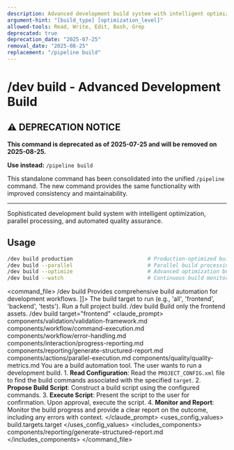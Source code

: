 ```yaml
---
description: Advanced development build system with intelligent optimization, parallel processing, and automated quality checks
argument-hint: "[build_type] [optimization_level]"
allowed-tools: Read, Write, Edit, Bash, Grep
deprecated: true
deprecation_date: "2025-07-25"
removal_date: "2025-08-25"
replacement: "/pipeline build"
---
```

# /dev build - Advanced Development Build

## ⚠️ DEPRECATION NOTICE

**This command is deprecated as of 2025-07-25 and will be removed on 2025-08-25.**

**Use instead:** `/pipeline build`

This standalone command has been consolidated into the unified `/pipeline` command. The new command provides the same functionality with improved consistency and maintainability.

---

Sophisticated development build system with intelligent optimization, parallel processing, and automated quality assurance.
## Usage
```bash
/dev build production                        # Production-optimized build
/dev build --parallel                        # Parallel build processing
/dev build --optimize                        # Advanced optimization build
/dev build --watch                           # Continuous build monitoring
```
<command_file>
  <metadata>
    <name>/dev build</name>
    <purpose>Provides comprehensive build automation for development workflows.</purpose>
    <usage>
      <![CDATA[
      /dev build <target="all">
      ]]>
    </usage>
  </metadata>
  <arguments>
    <argument name="target" type="string" required="false" default="all">
      <description>The build target to run (e.g., 'all', 'frontend', 'backend', 'tests').</description>
    </argument>
  </arguments>
  <examples>
    <example>
      <description>Run a full project build.</description>
      <usage>/dev build</usage>
    </example>
    <example>
      <description>Build only the frontend assets.</description>
      <usage>/dev build target="frontend"</usage>
    </example>
  </examples>
  <claude_prompt>
    <prompt>
      <!-- Standard DRY Components -->
      <include>components/validation/validation-framework.md</include>
      <include>components/workflow/command-execution.md</include>
      <include>components/workflow/error-handling.md</include>
      <include>components/interaction/progress-reporting.md</include>
      <!-- Command-specific components -->
      <include>components/reporting/generate-structured-report.md</include>
      <include>components/actions/parallel-execution.md</include>
      <include>components/quality/quality-metrics.md</include>
      You are a build automation tool. The user wants to run a development build.
      1.  **Read Configuration**: Read the `PROJECT_CONFIG.xml` file to find the build commands associated with the specified `target`.
      2.  **Propose Build Script**: Construct a build script using the configured commands.
      3.  **Execute Script**: Present the script to the user for confirmation. Upon approval, execute the script.
      4.  **Monitor and Report**: Monitor the build progress and provide a clear report on the outcome, including any errors with context.
    </prompt>
  </claude_prompt>
  <dependencies>
    <uses_config_values>
      <value>build.targets.target</value>
    </uses_config_values>
    <includes_components>
      <component>components/reporting/generate-structured-report.md</component>
    </includes_components>
  </dependencies>
</command_file>
